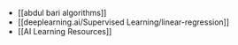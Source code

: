 - [[abdul bari algorithms]]
- [[deeplearning.ai/Supervised Learning/linear-regression]]
- [[AI Learning Resources]]